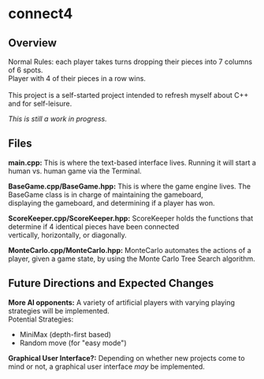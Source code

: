 # connect4

## Overview
Normal Rules: each player takes turns dropping their pieces into 7 columns of 6 spots.<br/>
Player with 4 of their pieces in a row wins.<br/>
<br/>
This project is a self-started project intended to refresh myself about C++ and for self-leisure.<br/>

*This is still a work in progress.*

## Files

**main.cpp:** 
This is where the text-based interface lives. Running it will start a human vs. human game via the Terminal.<br/>

**BaseGame.cpp/BaseGame.hpp:**
This is where the game engine lives. The BaseGame class is in charge of maintaining the gameboard,<br/>
displaying the gameboard, and determining if a player has won.

**ScoreKeeper.cpp/ScoreKeeper.hpp:**
ScoreKeeper holds the functions that determine if 4 identical pieces have been connected <br/>
vertically, horizontally, or diagonally.


**MonteCarlo.cpp/MonteCarlo.hpp:**
MonteCarlo automates the actions of a player, given a game state, by using the Monte Carlo Tree Search algorithm.


## Future Directions and Expected Changes

**More AI opponents:**
A variety of artificial players with varying playing strategies will be implemented.<br/>
Potential Strategies:<br/> 
  - MiniMax (depth-first based)<br/> 
  - Random move (for "easy mode")<br/>

**Graphical User Interface?:**
Depending on whether new projects come to mind or not, a graphical user interface *may* be implemented.
